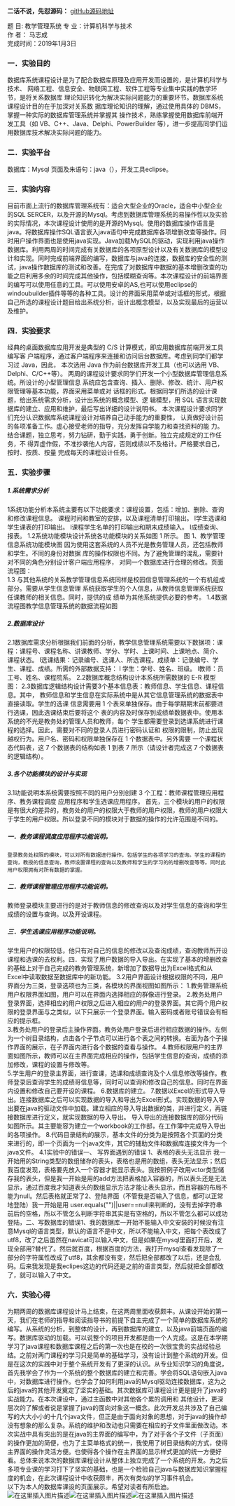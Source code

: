 ﻿**二话不说，先怼源码：**
[gitHub源码地址](https://github.com/jikeMisma/java_datapase_project)

题    目:    教学管理系统    专    业：计算机科学与技术      
作   者：    马志成   
完成时间：2019年1月3日



### 一．实验目的
数据库系统课程设计是为了配合数据库原理及应用开发而设置的，是计算机科学与技术、 网络工程、信息安全、物联网工程、软件工程等专业集中实践的教学环节，是将关系数据库 理论知识转化为解决实际问题能力的重要环节。数据库系统课程设计目的在于加深对关系数 据库理论知识的理解，通过使用具体的 DBMS，掌握一种实际的数据库管理系统并掌握其 操作技术，熟练掌握使用数据库前端开发工具（如 VB、C++、Java、Delphi、PowerBuilder 等），进一步提高同学们运用数据库技术解决实际问题的能力。
### 二．实验平台	
数据库：Mysql 
页面及朱语句：java（），开发工具eclipse。
### 三．实验内容
目前市面上流行的数据库管理系统有：适合大型企业的Oracle，适合中小型企业的SQL SERCER，以及开源的Mysql。考虑到数据库管理系统的易操作性以及实验的实际情况，本次课程设计使用的是开源的Mysql。使用的数据库操作语言是java。将数据库操作SQL语言嵌入java语句中完成数据库各项增删改查等操作。同时用户操作界面也是使用java实现。Java加载MySQL的驱动，实现利用java操作数据库。利用两周的时间完成有关数据库的各项原型设计以及有关数据库的模型设计和实现。同时完成前端界面的编写，数据库与java的连接，数据库的安全性的测试，java操作数据库的测试和改善。在完成了对数据库中数据的基本增删改查的功能之后利用多余的时间完成其他操作，包括模糊查询等。本次课程设计的前端界面的编写可以使用任意的工具。可以使用安卓的AS,也可以使用eclipse的windoubuilder插件等等的各种工具。设计的界面采用菜单或对话框的形式，根据自己所选的课程设计题目给出系统分析，设计出概念模型，以及实现最后的运营以及维护。 
### 四．实验要求
经典的桌面数据库应用开发是典型的 C/S 计算模式，即应用数据库前端开发工具编写客 户端程序，通过客户端程序来连接和访问后台数据库。考虑到同学们都学习过 Java，因此， 本次选用 Java 作为前台数据库开发工具（也可以选用 VB、Delphi、C/C++等）。 两周的课程设计要求同学们开发一个小型数据库管理信息系统。所设计的小型管理信息 系统应包含查询、插入、删除、修改、统计、用户权限管理等基本功能，界面采用菜单或对 话框的形式。根据同学们所选的设计课题，给出系统需求分析，设计出系统的概念模型、逻 辑模型，用 SQL 语言实现数据库的建立、应用和维护，最后写出详细的设计说明书。 本次课程设计要求同学们充分认识数据库系统课程设计对培养自己动手能力的重要性， 认真做好设计前的各项准备工作。虚心接受老师的指导，充分发挥自学能力和查找资料的能 力。结合课题，独立思考，努力钻研，勤于实践，勇于创新。独立完成规定的工作任务，不 得弄虚作假，不准抄袭他人内容，否则成绩以不及格计。严格要求自己，按时、按质、按量 完成每天的课程设计任务。
### 五．实验步骤
##### 1.系统需求分析
1系统功能分析本系统主要有以下功能要求：课程设置，包括：增加、删除、查询和修改课程信息。 课程时间和教室的安排，以及课程清单打印输出。 l学生选课和学生课表的打印输出。 l课程学生名单的打印输出和期末成绩输入。 l成绩查询、报表。
1.2系统功能模块设计系统各功能模块的关系如图 1 所示。 图 1、教学管理信息系统功能模块图 因为使用这套系统的人员不光是教务管理人员，还包括教师和学生。不同的身份对数据 库的操作权限也不同。为了避免管理的混乱，需要针对不同的角色分别设计客户端应用程序， 对同一个数据库进行合理的修改。页面流程图：             
1.3 与其他系统的关系教学管理信息系统同样是校园信息管理系统的一个有机组成部分。需要从学生信息管理 系统获取学生的个人信息，从教师信息管理系统获取任课教师的相关信息。同时，提供的成 绩单为其他系统提供必要的参考。
1.4数据流程图教学信息管理系统的数据流程如图
##### 2.数据库设计
2.1数据库需求分析根据我们前面的分析，教学信息管理系统需要以下数据项：课程：课程号、课程名称、讲课教师、学分、学时、上课时间、上课地点、简介、 课程状态。 l选课结果：记录编号、选课人、所选课程。成绩单：记录编号、学生、课程、成绩。所需的外部数据支持： l 学生：学号、姓名、班级。 l教师：员工号、姓名、课程院系。
2.2数据库概念结构设计本系统所需数据的 E-R 模型图： 
2.3数据库逻辑结构设计需要3个基本信息表：教师信息、学生信息、课程信息。其中， 教师信息和学生信息在实际系统中是从其它信息管理系统的数据表中直接读取。学生的选课 信息需要用 1 个表来单独保存。由于每学期期末前都要进行选课，因此选课结束后要将这个 表的内容及时保存到成绩单数据表中。使用本系统的不光是教务处的管理人员和教师，每个 学生都需要登录到选课系统进行课程的选择。因此，需要对不同的登录人员进行密码认证和 权限的限制，防止出现越权行为。用户名、密码和权限单独保存在 1 个数据表中。另外需要 一个课程状态代码表，这 7 个数据表的结构如表 1 到表 7 所示（请设计者完成这 7 个数据表 的逻辑结构）。
 ##### 3.各个功能模块的设计与实现
 3.1功能说明本系统需要按照不同的用户分别创建 3 个工程：教师课程管理应用程序、教务课程调度 应用程序和学生选课应用程序。 首先，三个模块的用户的权限是有很大的差异的，教务处的用户的权限大于教师的用户权限，教师的用户权限大于学生的用户权限。所以登录不同的模块对于数据的操作的允许范围是不同的。
 #####  一．教务课程调度应用程序功能说明。  
    登录教务处权限的模块，可以对所有数据进行操作，包括学生的各项学习的查询。学生的课程的查询，教授的信息查询，教师设置课程的查询以及教师和学生的学习的的增删改查等等。同时此用户权限拥有对所有数据的掌握。
 #####  二．教师课程管理应用程序功能说明。  
   教师登录模块主要进行的是对于教师信息的修改查询以及对学生信息的查询和学生成绩的设置与查询。以及开设课程。
 #####  三．学生选课应用程序功能说明。
  学生用户的权限较低，他只有对自己的信息的修改以及查询成绩，查询教师所开设课程和选课的去权利。四．实现了用户数据的导入导出。在实现了基本的增删改查的基础上对于自己完成的教务管理系统，新增加了数据导出为Excel格式和从Excel中读取数据至数据库中的新功能。
 3.2用户界面设计根据权限的不同，用户界面分为三类，登录选项也为三类，各模块的界面视图如图所示：
 1.教务管理系统用户权限界面如图，用户可以在界面内选择相应的群像进行登录。
 2.教务处用户登录界面，选择相应的用户权限之后进入相应的用户的登录界面。其它两个用户权限的登录界面与之类似，以下只展示一个登录界面。输入密码或者账号错误会有相应的提示框。         
 3.教务处用户的登录后主操作界面。教务处用户登录后进行相应数据的操作。左侧为一个树目录结构，点击各个子节点可以进行各个表之间的转换。右面为各个子操作界面的展示，在子界面内进行各个数据的查看与操作。 
 4.教师权限用户的主界面如图所示，教师可以在主界面完成相应的操作，包括学生信息的查询，成绩的添加修改，课程的设置与修改等。       
  5.学生用户的登录主界面，进行查课，选课和成绩查询及个人信息修改等操作。教师登录后查询学生的成绩哥信息等，同时可以查询和修改自己的信息。同时在界面内设置和修改自己要开设的课程。
 6.数据库的建立。
7.数据以Excel的形式导入导出。连接数据库之后可以实现数据的导入和导出为Excel形式。实现数据的导入导出要在java的驱动文件中加载。建立相应的导入导出数据的类，并进行定义，再链接数据库进行定义，就实现数据的导入导出。 导入导出的连接数据库的部分代码如图所示。其主要能容为建立一个workbook的工作部，在工作簿中完成导入导出的各项操作。 
8.代码目录结构的展示，基本文件的分类为是按照各个页面的分类来进行的，即一个页面为一个java文件，其它的辅助文件和数据库连接文件为一个java文件。
4.1实验中的错误一、 写界面遇到的错误
1、表格的表头无法显示  我一开始用的String类型的数组储存的表头，表格也是用的数组，表头无法显示；然后我百度发现，表格要先放入一个容器才能显示表头。我按照例子改用vctor类型储存我的表头，但是我一开始是用的add方法把表格加入容器的，所以表头还是无法显示，通过百度我才知道表头的数组显示方法才能让表头显示，而且容器的布局不能为null。然后表格就正常了2、登陆界面（不管我是否输入了信息，都可以正常地登陆）我一开始是用
user.equals("")||user==null来判断的，没有去掉字符串前后的空格，所以不管怎么判断字符串其实是有空格的，所以不管怎么都可以成功登陆，二、写数据库的错误1、我的数据库一开始不能输入中文安装的时候没有注意Mysql的语言类型，默认的语言不是中文，所以不能输入中文，把每个表改成了utf8，改了之后虽然在navicat可以输入中文，但是如果在mysql里面打开后，发现全部用?替代了。然后就百度，根据百度的方法，我打开mysql查看发现除了一部分的字符属性改成了utf8，其余都没有变，然后把全部都改了以后，还是会乱码。后来我发现是我eclipes这边的代码还是之前的语言类型，然后就把全部都改了，就可以输入了中文。
### 六．实验心得
为期两周的数据库课程设计马上结束，在这两周里面收获颇丰。从课设开始的第一天，我们在老师的指导和阅读指导书的前提下自主完成了一个简单的数据库系统的编写。从系统的分析，到整体的设计，再到数据库的建立，以及java前端页面的编写。数据库驱动的加载。可以说整个的项目开发都是由一个人完成。这是在本学期学习了java课程和数据库课程之后的第一次也是在校的一次很宝贵的实战经验总结。之前对两门课程的学习只是简单的基础学习，没有设计到整个系统的开发。但是在这次的实践中对于整个系统开发有了更深的认识。从专业知识学习的角度说，首先我学会了作为一个系统的整个数据库的建立和完善。学会将SQL语句嵌入java中，对数据库进行操作。也学会了如何利用java的Mysql驱动连接数据库，这为之后的java的其他开发奠定了坚实的基础。其次数据库可课程设计更是提升了java的实战能力。在本次课设中，通过主函数中对其他各个累的调用和 其他设计，更深层次的了解或者说是掌握了java的面向对象这一概念。此次开发总共涉及了自己编写的大大小小的十几个java文件，但正是由于面向对象的思想，对于java的操作却没有想象的那么复杂。系统的维护和改动也只需要在相应的子文件里面做改动。本次实战中具有突出的是在java的主界面的编写中，为了对于各个子文件（子页面）的操作更加的简便，也为了主菜单格式的统一，我使用了树目录结构的方式，使得主界面的操作灵活方便。也使得各个操作在主界面的显示样式更加的统一方便好看。总体来说本次的数据库课程设计从整体上独立完成了一个系统的开发。为之后多项专业课的学习打下了坚实的基础，也是一个检验自己java与数据库知识掌握程度的机会，在此次课程设计中收获颇丰，再次有类似的学习事件机会。                                                                                                                                                                          
	   以下为本人的数据库课设的页面展示。希望对读者有所启迪。                
	  ![在这里插入图片描述](https://img-blog.csdnimg.cn/20190103160028263.png?x-oss-process=image/watermark,type_ZmFuZ3poZW5naGVpdGk,shadow_10,text_aHR0cHM6Ly9ibG9nLmNzZG4ubmV0L216Y19sb3Zl,size_16,color_FFFFFF,t_70#pic_center)![在这里插入图片描述](https://img-blog.csdnimg.cn/2019010316015888.png?x-oss-process=image/watermark,type_ZmFuZ3poZW5naGVpdGk,shadow_10,text_aHR0cHM6Ly9ibG9nLmNzZG4ubmV0L216Y19sb3Zl,size_16,color_FFFFFF,t_70#pic_center)![在这里插入图片描述](https://img-blog.csdnimg.cn/20190103155948336.png?x-oss-process=image/watermark,type_ZmFuZ3poZW5naGVpdGk,shadow_10,text_aHR0cHM6Ly9ibG9nLmNzZG4ubmV0L216Y19sb3Zl,size_16,color_FFFFFF,t_70#pic_center)                                                                                                                              

